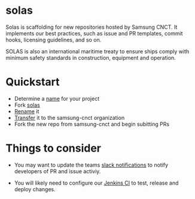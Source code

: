 # solas
Solas is scaffolding for new repositories hosted by Samsung CNCT. It implements our best practices, such as issue and PR templates, commit hooks, licensing guidelines, and so on.

SOLAS is also an international maritime treaty to ensure ships comply with minimum safety standards in construction, equipment and operation.

# Quickstart

- Determine a [name](http://phrontistery.info/nautical.html) for your project
- Fork [solas](https://github.com/samsung-cnct/solas)
- [Rename](https://help.github.com/articles/renaming-a-repository/) it
- [Transfer](https://help.github.com/articles/about-repository-transfers/) it to the samsung-cnct organization
- Fork the new repo from samsung-cnct and begin subitting PRs

# Things to consider

- You may want to update the teams [slack notifications](https://samsung-cnct.slack.com/apps/search?q=github) to notify developers of PR and issue activiy.

- You will likely need to configure our [Jenkins CI](https://common-jenkins.kubeme.io/) to test, release and deploy changes.
